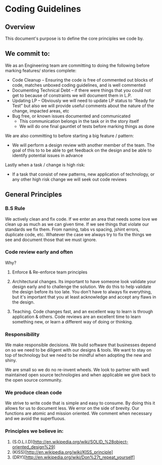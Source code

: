 # Coding Guidelines

## Overview

This document's purpose is to define the core principles we code by.  

## We commit to:

We as an Engineering team are committing to doing the following before marking features/  stories complete:
* Code Cleanup – Ensuring the code is free of commented out blocks of code, matches unboxed coding guidelines, and is well commented
* Documenting Technical Debt – if there were things that you could not get to because of constraints we will document them in L.P.
* Updating LP – Obviously we will need to update LP status to “Ready for Test” but also we will provide useful comments about the nature of the change, impacted areas, etc
* Bug free, or known issues documented and communicated
  * This communication belongs in the task or in the story itself
  * We will do one final gauntlet of tests before marking things as done

We are also committing to before starting a big feature / pattern:
* We will perform a design review with another member of the team.  The goal of this to to be able to get feedback on the design and be able to identify potential issues in advance

Lastly when a task / change is high risk:
* If a task that consist of new patterns, new application of technology, or any other high risk change we will seek out code reviews




## General Principles

### B.S Rule

We actively clean and fix code.  If we enter an area that needs some love we clean up as much as we can given time.  If we see things that violate our standards we fix them.  From naming, tabs vs spacing, jshint errors, duplicate code, etc.  Whatever the case we always try to fix the things we see and document those that we must ignore.


### Code review early and often

Why?

1. Enforce & Re-enforce team principles

2. Architectural changes. Its important to have someone look validate your design early and to challenge the solution.  We do this to help validate the design before its too late.  You don't have to always fix everything, but it's important that you at least acknowledge and accept any flaws in the design.

3. Teaching.  Code changes fast, and an excellent way to learn is through application & others.  Code reviews are an excellent time to learn something new, or learn a different way of doing or thinking.

### Responsibility

We make responsible decisions. We build software that businesses depend on so we need to be diligent with our designs & tools.  We want to stay on top of technology but we need to be mindful when adopting the new and shiny.  


We are small so we do no re-invent wheels.  We look to partner with well maintained open source technologies and when applicable we give back to the open source community.


### We produce clean code

We strive to write code that is simple and easy to consume.  By doing this it allows for us to document less.  We error on the side of brevity.  Our functions are atomic and mission oriented.  We comment when necessary and we avoid the superfluous.


### Principles we believe in:

1. (S.O.L.I.D)[http://en.wikipedia.org/wiki/SOLID_%28object-oriented_design%29]
2. (KISS)[http://en.wikipedia.org/wiki/KISS_principle]
3. (DRY)[http://en.wikipedia.org/wiki/Don%27t_repeat_yourself]
